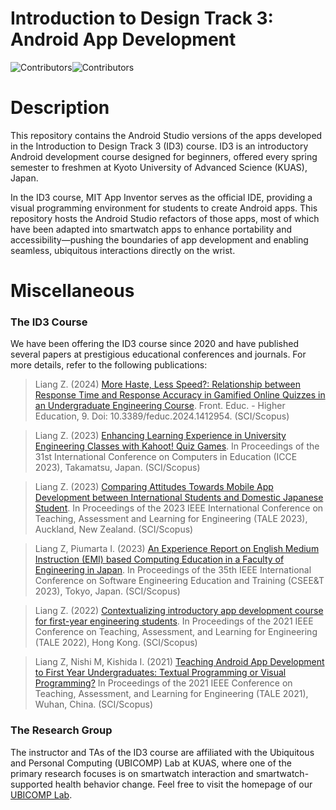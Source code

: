 # Introduction to Design Track 3: Android App Development
![Contributors](https://img.shields.io/badge/contributor-PiranitaGomez-pink)![Contributors](https://img.shields.io/badge/contributor-CleberCarvalho-green)

# Description
This repository contains the Android Studio versions of the apps developed in the Introduction to Design Track 3 (ID3) course. ID3 is an introductory Android development course designed for beginners, offered every spring semester to freshmen at Kyoto University of Advanced Science (KUAS), Japan.

In the ID3 course, MIT App Inventor serves as the official IDE, providing a visual programming environment for students to create Android apps. This repository hosts the Android Studio refactors of those apps, most of which have been adapted into smartwatch apps to enhance portability and accessibility—pushing the boundaries of app development and enabling seamless, ubiquitous interactions directly on the wrist.


# Miscellaneous
### The ID3 Course
We have been offering the ID3 course since 2020 and have published several papers at prestigious educational conferences and journals. For more details, refer to the following publications:
> Liang Z. (2024) [More Haste, Less Speed?: Relationship between Response Time and Response Accuracy in Gamified Online Quizzes in an Undergraduate Engineering Course](https://www.frontiersin.org/journals/education/articles/10.3389/feduc.2024.1412954/full). Front. Educ. - Higher Education, 9. Doi: 10.3389/feduc.2024.1412954. (SCI/Scopus)

> Liang Z. (2023) [Enhancing Learning Experience in University Engineering Classes with Kahoot! Quiz Games](https://library.apsce.net/index.php/ICCE/article/view/1036). In Proceedings of the 31st International Conference on Computers in Education (ICCE 2023), Takamatsu, Japan. (SCI/Scopus)

> Liang Z. (2023) [Comparing Attitudes Towards Mobile App Development between International Students and Domestic Japanese Student](https://ieeexplore.ieee.org/document/10398300). In Proceedings of the 2023 IEEE International Conference on Teaching, Assessment and Learning for Engineering (TALE 2023), Auckland, New Zealand. (SCI/Scopus)

> Liang Z, Piumarta I. (2023) [An Experience Report on English Medium Instruction (EMI) based Computing Education in a Faculty of Engineering in Japan](https://ieeexplore.ieee.org/document/10229348). In Proceedings of the 35th IEEE International Conference on Software Engineering Education and Training (CSEE&T 2023), Tokyo, Japan. (SCI/Scopus)

> Liang Z. (2022) [Contextualizing introductory app development course for first-year engineering students](https://ieeexplore.ieee.org/document/10148503). In Proceedings of the 2021 IEEE Conference on Teaching, Assessment, and Learning for Engineering (TALE 2022), Hong Kong. (SCI/Scopus)

> Liang Z, Nishi M, Kishida I. (2021) [Teaching Android App Development to First Year Undergraduates: Textual Programming or Visual Programming?](https://ieeexplore.ieee.org/document/9678602) In Proceedings of the 2021 IEEE Conference on Teaching, Assessment, and Learning for Engineering (TALE 2021), Wuhan, China. (SCI/Scopus)  

### The Research Group
The instructor and TAs of the ID3 course are affiliated with the Ubiquitous and Personal Computing (UBICOMP) Lab at KUAS, where one of the primary research focuses is on smartwatch interaction and smartwatch-supported health behavior change. Feel free to visit the homepage of our [UBICOMP Lab](http://www.ubicomp-lab.org). 
